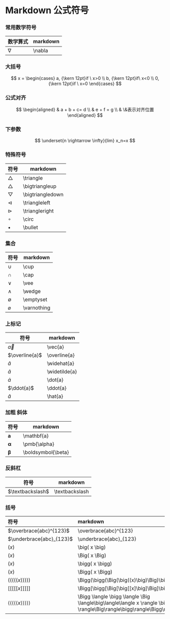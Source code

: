 # Markdown 公式符号

### 常用数学符号

| 数学算式 | markdown |
| -------- | -------- |
| $\nabla$ | \nabla   |



### 大括号

$$
x =
\begin{cases}
a, {\kern 12pt}if \ x>0 \\
b, {\kern 12pt}if\ x<0 \\
0, {\kern 12pt}if \ x=0
\end{cases}
$$

### 公式对齐

$$
\begin{aligned}
 & a + b + c= d \\
 & e + f = g  \\
 & \&表示对齐位置
\end{aligned}
$$



### 下参数

$$
\underset{n \rightarrow \infty}{lim} x_n=x
$$

### 特殊符号

| 符号               | markdown         |
| ------------------ | ---------------- |
| $\triangle$        | \triangle        |
| $\bigtriangleup$   | \bigtriangleup   |
| $\bigtriangledown$ | \bigtriangledown |
| $\triangleleft$    | \triangleleft    |
| $\triangleright$   | \triangleright   |
| $\circ$            | \circ            |
| $\bullet$          | \bullet          |

### 集合

| 符号          | markdown    |
| ------------- | ----------- |
| $\cup$        | \cup        |
| $\cap$        | \cap        |
| $\vee$        | \vee        |
| $\wedge$      | \wedge      |
| $\emptyset$   | \emptyset   |
| $\varnothing$ | \varnothing |



### 上标记

| 符号            | markdown      |
| --------------- | ------------- |
| $\vec{a}$       | \vec{a}       |
| $\overline{a}$  | \overline{a}  |
| $\widehat{a}$   | \widehat{a}   |
| $\widetilde{a}$ | \widetilde{a} |
| $\dot{a}$       | \dot{a}       |
| $\ddot{a}$      | \ddot{a}      |
| $\hat{a}$       | \hat{a}       |

### 加粗 斜体

| 符号                 | markdown           |
| -------------------- | ------------------ |
| $\mathbf{a}$         | \mathbf{a}         |
| $\pmb{\alpha}$       | \pmb{\alpha}       |
| $\boldsymbol{\beta}$ | \boldsymbol{\beta} |

### 反斜杠

| 符号             | markdown       |
| ---------------- | -------------- |
| $\textbackslash$ | \textbackslash |

### 括号

| 符号                                                         | markdown                                                     |
| :----------------------------------------------------------- | :----------------------------------------------------------- |
| $\overbrace{abc}^{123}$                                      | \overbrace{abc}^{123}                                        |
| $\underbrace{abc}_{123}$                                     | \underbrace{abc}_{123}                                       |
| $\big( x \big)$                                              | \big( x \big)                                                |
| $\Big( x \Big)$                                              | \Big( x \Big)                                                |
| $\bigg( x \bigg)$                                            | \bigg( x \bigg)                                              |
| $\Bigg( x \Bigg)$                                            | \Bigg( x \Bigg)                                              |
| $\Bigg(\bigg(\Big(\big((x)\big)\Big)\bigg)\Bigg)$            | \Bigg(\bigg(\Big(\big((x)\big)\Big)\bigg)\Bigg)              |
| $\Bigg[\bigg[\Big[\big[[x]\big]\Big]\bigg]\Bigg]$            | \Bigg[\bigg[\Big[\big[[x]\big]\Big]\bigg]\Bigg]              |
| $\Bigg \langle \bigg \langle \Big \langle\big\langle\langle x \rangle \big \rangle\Big\rangle\bigg\rangle\Bigg\rangle$ | \Bigg \langle \bigg \langle \Big \langle\big\langle\langle x \rangle \big \rangle\Big\rangle\bigg\rangle\Bigg\rangle |

